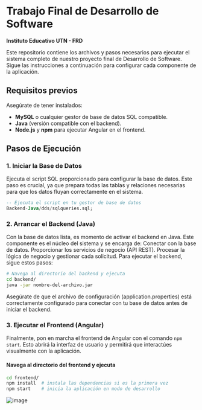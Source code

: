 # Trabajo Final de Desarrollo de Software

**Instituto Educativo UTN - FRD**

Este repositorio contiene los archivos y pasos necesarios para ejecutar el sistema completo de nuestro proyecto final de Desarrollo de Software. Sigue las instrucciones a continuación para configurar cada componente de la aplicación.

## Requisitos previos
Asegúrate de tener instalados:
- **MySQL** o cualquier gestor de base de datos SQL compatible.
- **Java** (versión compatible con el backend).
- **Node.js** y **npm** para ejecutar Angular en el frontend.

## Pasos de Ejecución

### 1. Iniciar la Base de Datos
Ejecuta el script SQL proporcionado para configurar la base de datos. Este paso es crucial, ya que prepara todas las tablas y relaciones necesarias para que los datos fluyan correctamente en el sistema.

```sql
-- Ejecuta el script en tu gestor de base de datos
Backend-Java/dds/sqlqueries.sql;
```
### 2. Arrancar el Backend (Java)
Con la base de datos lista, es momento de activar el backend en Java. Este componente es el núcleo del sistema y se encarga de:
Conectar con la base de datos.
Proporcionar los servicios de negocio (API REST).
Procesar la lógica de negocio y gestionar cada solicitud.
Para ejecutar el backend, sigue estos pasos:
```bash
# Navega al directorio del backend y ejecuta
cd backend/
java -jar nombre-del-archivo.jar
```
Asegúrate de que el archivo de configuración (application.properties) está correctamente configurado para conectar con tu base de datos antes de iniciar el backend.

### 3. Ejecutar el Frontend (Angular)
Finalmente, pon en marcha el frontend de Angular con el comando ```npm start```. Esto abrirá la interfaz de usuario y permitirá que interactúes visualmente con la aplicación.
#### Navega al directorio del frontend y ejecuta
```bash
cd frontend/
npm install  # instala las dependencias si es la primera vez
npm start    # inicia la aplicación en modo de desarrollo
```

![image](https://github.com/user-attachments/assets/07477245-a2c2-427b-8b13-d7d9b575b687)
